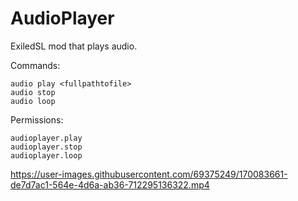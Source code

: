 # AudioPlayer

ExiledSL mod that plays audio.

Commands:
```
audio play <fullpathtofile>
audio stop
audio loop
```

Permissions:
```
audioplayer.play
audioplayer.stop
audioplayer.loop
```

https://user-images.githubusercontent.com/69375249/170083661-de7d7ac1-564e-4d6a-ab36-712295136322.mp4


